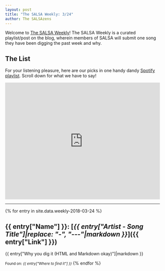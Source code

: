 ```yaml
---
layout: post
title: "The SALSA Weekly: 3/24"
author: The SALSAzens
---
```


Welcome to [The SALSA Weekly](/weekly)! The SALSA Weekly is a curated playlist/post on the blog, wherein members of SALSA will submit one song they have been digging the past week and why.

<style>
iframe { margin: 0 auto; display: block; width: 100%; }
</style>

## The List

For your listening pleasure, here are our picks in one handy dandy [Spotify
playlist](https://open.spotify.com/user/drabmakyo/playlist/2xjrouwnGgYxgRA2nQfsmw). Scroll down for what we have to say!

<iframe
src="https://open.spotify.com/embed/user/drabmakyo/playlist/2xjrouwnGgYxgRA2nQfsmw" width="300" height="380" frameborder="0" allowtransparency="true"></iframe>

-----

{% for entry in site.data.weekly-2018-03-24 %}
## {{ entry["Name"] }}: [*{{ entry["Artist - Song Title"]|replace: "-", "---"|markdown }}*]({{ entry["Link"] }})

{{ entry["Why you dig it (HTML and Markdown okay)"]|markdown }}

<small>Found on: <em>{{ entry["Where to find it"] }}</em></small>
{% endfor %}
